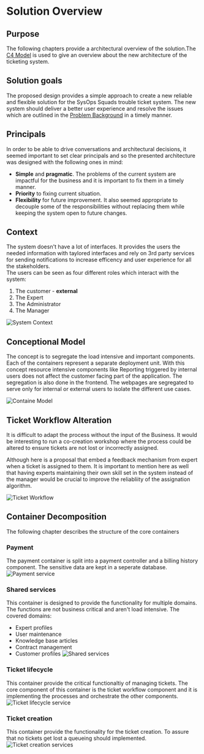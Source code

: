 # Solution Overview
## Purpose 

The following chapters provide a architectural overview of the solution.The [C4 Model](https://c4model.com/) is used to give an overview about the new architecture of the ticketing system. 

## Solution goals

The proposed design provides a simple approach to create a new reliable and flexible solution for the SysOps Squads trouble ticket system.
The new system should deliver a better user experience and resolve the issues which are outlined in the [Problem Background](../Problem%20Background/System%20Analysis.md') in a timely manner.

## Principals

In order to be able to drive conversations and architectural decisions, it seemed important to set clear principals and so the presented architecture was designed with the following ones in mind:

- **Simple** and **pragmatic**. The problems of the current system are impactful for the business and it is important to fix them in a timely manner.
- **Priority** to fixing current situation.
- **Flexibility** for future improvement. It also seemed appropriate to decouple some of the responsibilities without replacing them while keeping the system open to future changes.

## Context

The system doesn't have a lot of interfaces. It provides the users the needed information with taylored interfaces and rely on 3rd party services for sending notifications to increase efficency and user experience for all the stakeholders.  
The users can be seen as four different roles which interact with the system: 
1. The customer  - **external**
1. The Expert 
1. The Administrator
1. The Manager


![System Context](./resources/SystemContext.png)

## Conceptional Model
The concept is to segregate the load intensive and important components. Each of the containers represent a separate deployment unit. With this concept resource intensive components like Reporting triggered by internal users does not affect the customer facing part of the application. 
The segregation is also done in the frontend. The webpages are segregated to serve only for internal or external users to isolate the different use cases.  

![Containe Model](./resources/Containers.png)

## Ticket Workflow Alteration

It is difficult to adapt the process without the input of the Business. It would be interesting to run a co-creation workshop where the process could be altered to ensure tickets are not lost or incorrectly assigned. 

Although here is a proposal  that embed a feedback mechanism from expert when a ticket is assigned to them. It is important to mention here as well that having experts maintaining their own skill set in the system instead of the manager would be crucial to improve the reliabliity of the assignation algorithm.

![Ticket Workflow](./resources/alternative-ticket-workflow.png?raw=true)

## Container Decomposition 
The following chapter describes the structure of the core containers 

### Payment
The payment container is split into a payment controller and a billing history component. 
The sensitive data are kept in a seperate database. 
![Payment service](./resources/PaymentService.png?raw=true)

### Shared services
This container is designed to provide the functionality for multiple domains. 
The functions are not business critical and aren't load intensive. 
The covered domains: 
- Expert profiles
- User maintenance
- Knowledge base articles
- Contract management
- Customer profiles
![Shared services](./resources/SharedService.png?raw=true)

### Ticket lifecycle
This container provide the critical functionaltiy of managing tickets. 
The core component of this container is the ticket workflow component and it is implementing the processes and orchestrate the other components.
![Ticket lifecycle service](./resources/TicketLifecycleService.png?raw=true)

### Ticket creation 
This container provide the functionality for the ticket creation. 
To assure that no tickets get lost a queueing should implemented.
![Ticket creation services](./resources/TicketCreationService.png?raw=true)
